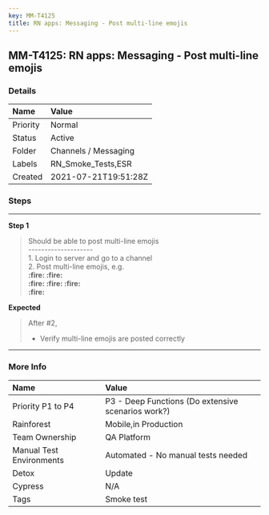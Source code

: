 ```yaml
---
key: MM-T4125
title: RN apps: Messaging - Post multi-line emojis
---
```


## MM-T4125: RN apps: Messaging - Post multi-line emojis

### Details

| Name     | Value                |
| :------- | :------------------- |
| Priority | Normal               |
| Status   | Active               |
| Folder   | Channels / Messaging |
| Labels   | RN_Smoke_Tests,ESR   |
| Created  | 2021-07-21T19:51:28Z |

### Steps

<hr/>

**Step 1**

> <article>Should be able to post multi-line emojis<br />--------------------<br />1. Login to server and go to a channel<br />2. Post multi-line emojis, e.g.<br /><strong>:fire: :fire:<br />:fire: :fire: :fire:<br />:fire:</strong></article>

**Expected**

> <article>After #2,<ul><li>Verify multi-line emojis are posted correctly</li></ul></article>

<hr/>

### More Info

| Name                     | Value                                              |
| :----------------------- | :------------------------------------------------- |
| Priority P1 to P4        | P3 - Deep Functions (Do extensive scenarios work?) |
| Rainforest               | Mobile,in Production                               |
| Team Ownership           | QA Platform                                        |
| Manual Test Environments | Automated - No manual tests needed                 |
| Detox                    | Update                                             |
| Cypress                  | N/A                                                |
| Tags                     | Smoke test                                         |
